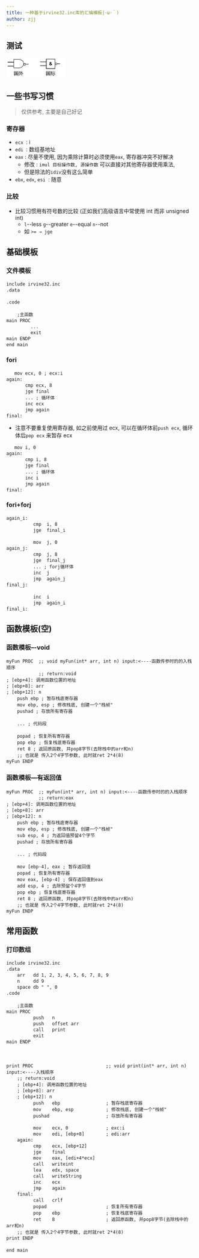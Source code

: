 ```yaml
---
title: 一种基于irvine32.inc库的汇编模板|･ω･｀)
author: zjj
---
```


## 测试

<img src="../数字电路与逻辑设计/数字电路与逻辑设计.assets/image-20220907231121965.png" alt="image-20220907231121965" style="zoom:33%;" />

## 一些书写习惯

> 仅供参考, 主要是自己好记

### 寄存器

- `ecx `: i
- `edi `: 数组基地址
- `eax` : 尽量不使用, 因为乘除计算时必须使用`eax`, 寄存器冲突不好解决
  - 修改 : `imul 目标操作数, 源操作数` 可以直接对其他寄存器使用乘法,
  - 但是除法的`idiv`没有这么简单
- `ebx`, `edx`, `esi `: 随意

### 比较

- 比较习惯用有符号数的比较 (正如我们高级语言中常使用 int 而非 unsigned int)
  - `l`--less `g`--greater `e`--equal `n`--not
  - 如 `>= → jge`

## 基础模板

### 文件模板

```assembly
include irvine32.inc
.data

.code

    ;主函数
main PROC
  		 ...
         exit
main ENDP
end main

```

### fori

```assembly
   mov ecx, 0 ; ecx:i
again:
       cmp ecx, 8
       jge final
       ... ; 循环体
       inc ecx
       jmp again
final:
```

- 注意不要重复使用寄存器, 如之前使用过 ecx, 可以在循环体前`push ecx`, 循环体后`pop ecx` 来暂存 ecx

```assembly
   mov i, 0
again:
       cmp i, 8
       jge final
       ... ; 循环体
       inc i
       jmp again
final:
```

### fori+forj

```assembly
again_i:
          cmp  i, 8
          jge  final_i

          mov  j, 0
again_j:
          cmp  j, 8
          jge  final_j
          ... ; forj循环体
          inc  j
          jmp  again_j
final_j:

          inc  i
          jmp  again_i
final_i:
```

## 函数模板(空)

### 函数模板–-void

```assembly
myFun PROC 	;; void myFun(int* arr, int n) input:<----函数传参时的的入栈顺序
			;; return:void
; [ebp+4]: 调用函数位置的地址
; [ebp+8]: arr
; [ebp+12]: n
	push ebp ; 暂存栈底寄存器
	mov	ebp, esp ; 修改栈底, 创建一个"栈帧"
	pushad ; 存放所有寄存器

	... ; 代码段

	popad ; 恢复所有寄存器
	pop	ebp ; 恢复栈底寄存器
	ret	8 ; 返回原函数, 并pop8字节(去除栈中的arr和n)
	;; 也就是 传入2个4字节参数, 此时就ret 2*4(8)
myFun ENDP
```

### 函数模板—有返回值

```assembly
myFun PROC 	;; myFun(int* arr, int n) input:<----函数传参时的的入栈顺序
			;; return:eax
; [ebp+4]: 调用函数位置的地址
; [ebp+8]: arr
; [ebp+12]: n
	push ebp ; 暂存栈底寄存器
	mov	ebp, esp ; 修改栈底, 创建一个"栈帧"
	sub esp, 4 ; 为返回值预留4个字节
	pushad ; 存放所有寄存器

	... ; 代码段

	mov [ebp-4], eax ; 暂存返回值
	popad ; 恢复所有寄存器
	mov eax, [ebp-4] ; 保存返回值到eax
	add esp, 4 ; 去除预留个4字节
	pop	ebp ; 恢复栈底寄存器
	ret	8 ; 返回原函数, 并pop8字节(去除栈中的arr和n)
	;; 也就是 传入2个4字节参数, 此时就ret 2*4(8)
myFun ENDP
```

## 常用函数

### 打印数组

```assembly
include irvine32.inc
.data
    arr   dd 1, 2, 3, 4, 5, 6, 7, 8, 9
    n     dd 9
    space db " ", 0
.code

    ;主函数
main PROC
          push   n
          push   offset arr
          call   print
          exit
main ENDP



print PROC                           ;; void print(int* arr, int n) input:<----入栈顺序
    ;; return:void
    ; [ebp+4]: 调用函数位置的地址
    ; [ebp+8]: arr
    ; [ebp+12]: n
          push   ebp                 ; 暂存栈底寄存器
          mov    ebp, esp            ; 修改栈底, 创建一个"栈帧"
          pushad                     ; 存放所有寄存器

          mov    ecx, 0              ; exc:i
          mov    edi, [ebp+8]        ; edi:arr
    again:
          cmp    ecx, [ebp+12]
          jge    final
          mov    eax, [edi+4*ecx]
          call   writeint
          lea    edx, space
          call   writeString
          inc    ecx
          jmp    again
    final:
          call   crlf
          popad                      ; 恢复所有寄存器
          pop    ebp                 ; 恢复栈底寄存器
          ret    8                   ; 返回原函数, 并pop8字节(去除栈中的arr和n)
    ;; 也就是 传入2个4字节参数, 此时就ret 2*4(8)
print ENDP

end main

```
